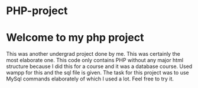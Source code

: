 # PHP-project

# Welcome to my php project

This was another undergrad project done by me. This was certainly the most elaborate one. 
This code only contains PHP without any major html structure because I did this for a course and it was a database course.
Used wampp for this and the sql file is given. 
The task for this project was to use MySql commands elaborately of which I used a lot.
Feel free to try it.
